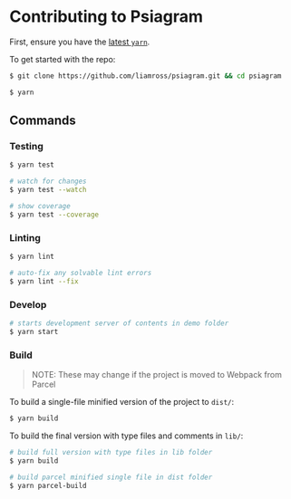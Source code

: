 # Contributing to Psiagram

First, ensure you have the [latest `yarn`](https://yarnpkg.com/en/).

To get started with the repo:

```sh
$ git clone https://github.com/liamross/psiagram.git && cd psiagram

$ yarn
```

## Commands

### Testing

```sh
$ yarn test

# watch for changes
$ yarn test --watch

# show coverage
$ yarn test --coverage
```

### Linting

```sh
$ yarn lint

# auto-fix any solvable lint errors
$ yarn lint --fix
```

### Develop

```sh
# starts development server of contents in demo folder
$ yarn start
```

### Build

> NOTE: These may change if the project is moved to Webpack from Parcel

To build a single-file minified version of the project to `dist/`:

```sh
$ yarn build
```

To build the final version with type files and comments in `lib/`:

```sh
# build full version with type files in lib folder
$ yarn build

# build parcel minified single file in dist folder
$ yarn parcel-build
```
